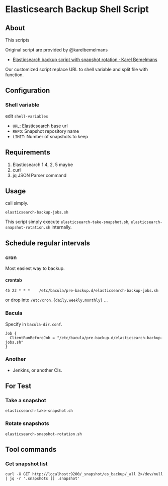 Elasticsearch Backup Shell Script
==============================================

About
-------------

This scripts

Original script are provided by @karelbemelmans

- [Elasticsearch backup script with snapshot rotation · Karel Bemelmans](https://www.karelbemelmans.com/2015/03/elasticsearch-backup-script-with-snapshot-rotation/)

Our customized script replace URL to shell variable and split file with function.

Configuration
------------------------

### Shell variable

edit `shell-variables`

- `URL`: Elasticsearch base url
- `REPO`: Snapshot repository name
- `LIMIT`: Number of snapshots to keep

Requirements
------------------------

1. Elasticsearch 1.4, 2, 5 maybe
1. curl
1. jq JSON Parser command

Usage
-----------------

call simply.

```
elasticsearch-backup-jobs.sh
```

This script simply execute `elasticsearch-take-snapshot.sh`, `elasticsearch-snapshot-rotation.sh` internally.

Schedule regular intervals
---------------------------------------

### cron

Most easiest way to backup.

#### crontab

```
45 23 * * *    /etc/bacula/pre-backup.d/elasticsearch-backup-jobs.sh
```

or drop into `/etc/cron.{daily,weekly,monthly}` ...

### Bacula

Specify in `bacula-dir.conf`.

```
Job {
  ClientRunBeforeJob = "/etc/bacula/pre-backup.d/elasticsearch-backup-jobs.sh"
}
```

### Another

- Jenkins, or another CIs.

For Test
---------------

### Take a snapshot

```
elasticsearch-take-snapshot.sh
```

### Rotate snapshots

```
elasticsearch-snapshot-rotation.sh
```

Tool commands
------------------------

### Get snapshot list

```
curl -X GET http://localhost:9200/_snapshot/es_backup/_all 2>/dev/null | jq -r '.snapshots [] .snapshot'
```

